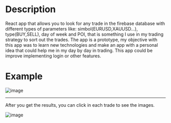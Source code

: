 # Description
React app that allows you to look for any trade in the firebase database with different types of parameters like: simbol(EURUSD,XAUUSD...), type(BUY,SELL), day of week and POI, that is something I use in my trading strategy to sort out the trades.
The app is a prototype, my objective with this app was to learn new technologies and make an app with a personal idea that could help me in my day by day in trading.
This app could be improve implementing login or other features.
# Example
![image](https://user-images.githubusercontent.com/59847094/186907755-1e6b6eff-2505-4a21-adcf-465b70e88e8a.png)

--------------------------------------------------------------------------------------------------------------
After you get the results, you can click in each trade to see the images.

![image](https://user-images.githubusercontent.com/59847094/186907942-0cd31247-8326-4fec-93eb-d4fceee4fb2d.png)


